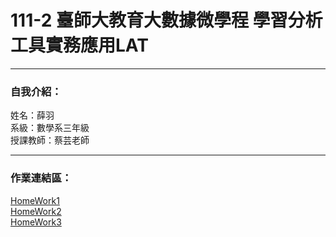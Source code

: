 # 111-2 臺師大教育大數據微學程 學習分析工具實務應用LAT
-------------------
### 自我介紹：   
姓名：薛羽       
系級：數學系三年級         
授課教師：蔡芸老師       

--------------------

### 作業連結區：   
[HomeWork1](homework1.ipynb)   
[HomeWork2](homework2.ipynb)      
[HomeWork3](HW3)
